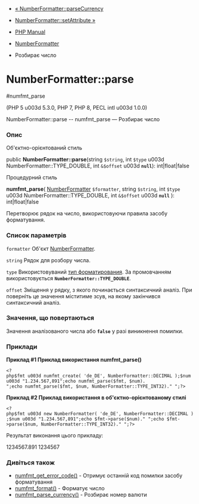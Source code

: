 - [«
NumberFormatter::parseCurrency](numberformatter.parsecurrency.md)
- [NumberFormatter::setAttribute »](numberformatter.setattribute.md)

- [PHP Manual](index.md)
- [NumberFormatter](class.numberformatter.md)
- Розбирає число

# NumberFormatter::parse

#numfmt_parse

(PHP 5 u003d 5.3.0, PHP 7, PHP 8, PECL intl u003d 1.0.0)

NumberFormatter::parse -- numfmt_parse — Розбирає число

### Опис

Об'єктно-орієнтований стиль

public **NumberFormatter::parse**(string `$string`, int `$type` u003d
NumberFormatter::TYPE_DOUBLE, int `&$offset` u003d **`null`**):
int\|float\|false

Процедурний стиль

**numfmt_parse**(
[NumberFormatter](class.numberformatter.md) `$formatter`,
string `$string`,
int `$type` u003d NumberFormatter::TYPE_DOUBLE,
int `&$offset` u003d **`null`**
): int\|float\|false

Перетворює рядок на число, використовуючи правила засобу форматування.

### Список параметрів

`formatter`
Об'єкт [NumberFormatter](class.numberformatter.md).

`string`
Рядок для розбору числа.

`type`
Використовуваний [тип
форматирования](class.numberformatter.md#intl.numberformatter-constants.types).
За промовчанням використовується **`NumberFormatter::TYPE_DOUBLE`**.

`offset`
Зміщення у рядку, з якого починається синтаксичний аналіз. При
поверніть це значення міститиме зсув, на якому закінчився
синтаксичний аналіз.

### Значення, що повертаються

Значення аналізованого числа або **`false`** у разі виникнення
помилки.

### Приклади

**Приклад #1 Приклад використання **numfmt_parse()****

` <?php$fmt u003d numfmt_create( 'de_DE', NumberFormatter::DECIMAL );$num u003d "1.234.567,891";echo numfmt_parse($fmt, $num).
";echo numfmt_parse($fmt, $num, NumberFormatter::TYPE_INT32)."
";?> `

**Приклад #2 Приклад використання в об'єктно-орієнтованому стилі**

` <?php$fmt u003d new NumberFormatter( 'de_DE', NumberFormatter::DECIMAL );$num u003d "1.234.567,891";echo $fmt->parse($num)."
";echo $fmt->parse($num, NumberFormatter::TYPE_INT32)."
";?> `

Результат виконання цього прикладу:

1234567.891
1234567

### Дивіться також

- [numfmt_get_error_code()](numberformatter.geterrorcode.md) -
Отримує останній код помилки засобу форматування
- [numfmt_format()](numberformatter.format.md) - Форматує число
- [numfmt_parse_currency()](numberformatter.parsecurrency.md) -
Розбирає номер валюти
